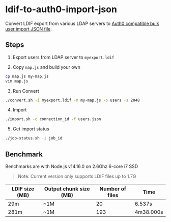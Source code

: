 # ldif-to-auth0-import-json
Convert LDIF export from various LDAP servers to [Auth0 compatible bulk user import JSON file](https://auth0.com/docs/users/bulk-user-import-database-schema-and-examples#user-json-schema).


## Steps
1. Export users from LDAP server to `myexport.ldif`

2. Copy `map.js` and build your own
```bash
cp map.js my-map.js
vim map.js
```

3. Run Convert 
```bash
./convert.sh -i myexport.ldif -m my-map.js -o users -s 2048
```

4. Import 
```bash
./import.sh -c connection_id -f users.json
```

5. Get import status
```bash
./job-status.sh -i job_id
```

## Benchmark

Benchmarks are with Node.js v14.16.0 on 2.6Ghz 6-core i7 SSD  

> Note: Current version only supports LDIF files up to 1.7G


| LDIF size (MB) | Output chunk size (MB) | Number of files | Time |
|------ | --- | --- | --- |
| 29m | ~1M | 20 | 6.537s |
| 281m | ~1M | 193 | 4m38.000s |
